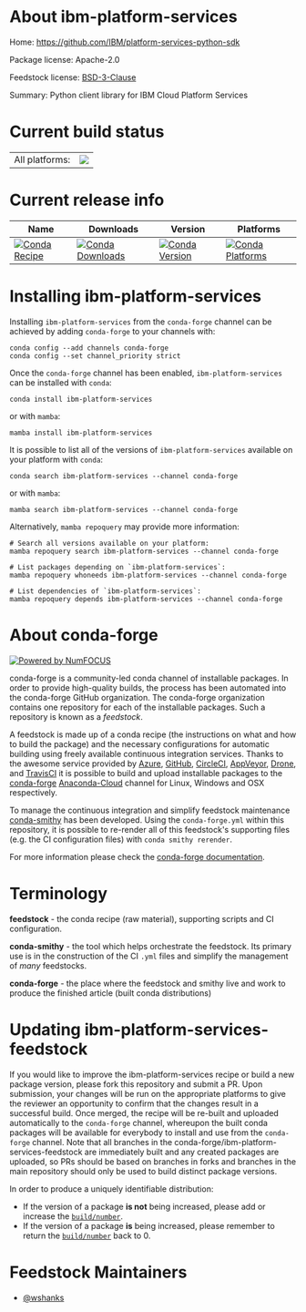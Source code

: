About ibm-platform-services
===========================

Home: https://github.com/IBM/platform-services-python-sdk

Package license: Apache-2.0

Feedstock license: [BSD-3-Clause](https://github.com/conda-forge/ibm-platform-services-feedstock/blob/main/LICENSE.txt)

Summary: Python client library for IBM Cloud Platform Services

Current build status
====================


<table><tr><td>All platforms:</td>
    <td>
      <a href="https://dev.azure.com/conda-forge/feedstock-builds/_build/latest?definitionId=18177&branchName=main">
        <img src="https://dev.azure.com/conda-forge/feedstock-builds/_apis/build/status/ibm-platform-services-feedstock?branchName=main">
      </a>
    </td>
  </tr>
</table>

Current release info
====================

| Name | Downloads | Version | Platforms |
| --- | --- | --- | --- |
| [![Conda Recipe](https://img.shields.io/badge/recipe-ibm--platform--services-green.svg)](https://anaconda.org/conda-forge/ibm-platform-services) | [![Conda Downloads](https://img.shields.io/conda/dn/conda-forge/ibm-platform-services.svg)](https://anaconda.org/conda-forge/ibm-platform-services) | [![Conda Version](https://img.shields.io/conda/vn/conda-forge/ibm-platform-services.svg)](https://anaconda.org/conda-forge/ibm-platform-services) | [![Conda Platforms](https://img.shields.io/conda/pn/conda-forge/ibm-platform-services.svg)](https://anaconda.org/conda-forge/ibm-platform-services) |

Installing ibm-platform-services
================================

Installing `ibm-platform-services` from the `conda-forge` channel can be achieved by adding `conda-forge` to your channels with:

```
conda config --add channels conda-forge
conda config --set channel_priority strict
```

Once the `conda-forge` channel has been enabled, `ibm-platform-services` can be installed with `conda`:

```
conda install ibm-platform-services
```

or with `mamba`:

```
mamba install ibm-platform-services
```

It is possible to list all of the versions of `ibm-platform-services` available on your platform with `conda`:

```
conda search ibm-platform-services --channel conda-forge
```

or with `mamba`:

```
mamba search ibm-platform-services --channel conda-forge
```

Alternatively, `mamba repoquery` may provide more information:

```
# Search all versions available on your platform:
mamba repoquery search ibm-platform-services --channel conda-forge

# List packages depending on `ibm-platform-services`:
mamba repoquery whoneeds ibm-platform-services --channel conda-forge

# List dependencies of `ibm-platform-services`:
mamba repoquery depends ibm-platform-services --channel conda-forge
```


About conda-forge
=================

[![Powered by
NumFOCUS](https://img.shields.io/badge/powered%20by-NumFOCUS-orange.svg?style=flat&colorA=E1523D&colorB=007D8A)](https://numfocus.org)

conda-forge is a community-led conda channel of installable packages.
In order to provide high-quality builds, the process has been automated into the
conda-forge GitHub organization. The conda-forge organization contains one repository
for each of the installable packages. Such a repository is known as a *feedstock*.

A feedstock is made up of a conda recipe (the instructions on what and how to build
the package) and the necessary configurations for automatic building using freely
available continuous integration services. Thanks to the awesome service provided by
[Azure](https://azure.microsoft.com/en-us/services/devops/), [GitHub](https://github.com/),
[CircleCI](https://circleci.com/), [AppVeyor](https://www.appveyor.com/),
[Drone](https://cloud.drone.io/welcome), and [TravisCI](https://travis-ci.com/)
it is possible to build and upload installable packages to the
[conda-forge](https://anaconda.org/conda-forge) [Anaconda-Cloud](https://anaconda.org/)
channel for Linux, Windows and OSX respectively.

To manage the continuous integration and simplify feedstock maintenance
[conda-smithy](https://github.com/conda-forge/conda-smithy) has been developed.
Using the ``conda-forge.yml`` within this repository, it is possible to re-render all of
this feedstock's supporting files (e.g. the CI configuration files) with ``conda smithy rerender``.

For more information please check the [conda-forge documentation](https://conda-forge.org/docs/).

Terminology
===========

**feedstock** - the conda recipe (raw material), supporting scripts and CI configuration.

**conda-smithy** - the tool which helps orchestrate the feedstock.
                   Its primary use is in the construction of the CI ``.yml`` files
                   and simplify the management of *many* feedstocks.

**conda-forge** - the place where the feedstock and smithy live and work to
                  produce the finished article (built conda distributions)


Updating ibm-platform-services-feedstock
========================================

If you would like to improve the ibm-platform-services recipe or build a new
package version, please fork this repository and submit a PR. Upon submission,
your changes will be run on the appropriate platforms to give the reviewer an
opportunity to confirm that the changes result in a successful build. Once
merged, the recipe will be re-built and uploaded automatically to the
`conda-forge` channel, whereupon the built conda packages will be available for
everybody to install and use from the `conda-forge` channel.
Note that all branches in the conda-forge/ibm-platform-services-feedstock are
immediately built and any created packages are uploaded, so PRs should be based
on branches in forks and branches in the main repository should only be used to
build distinct package versions.

In order to produce a uniquely identifiable distribution:
 * If the version of a package **is not** being increased, please add or increase
   the [``build/number``](https://docs.conda.io/projects/conda-build/en/latest/resources/define-metadata.html#build-number-and-string).
 * If the version of a package **is** being increased, please remember to return
   the [``build/number``](https://docs.conda.io/projects/conda-build/en/latest/resources/define-metadata.html#build-number-and-string)
   back to 0.

Feedstock Maintainers
=====================

* [@wshanks](https://github.com/wshanks/)


